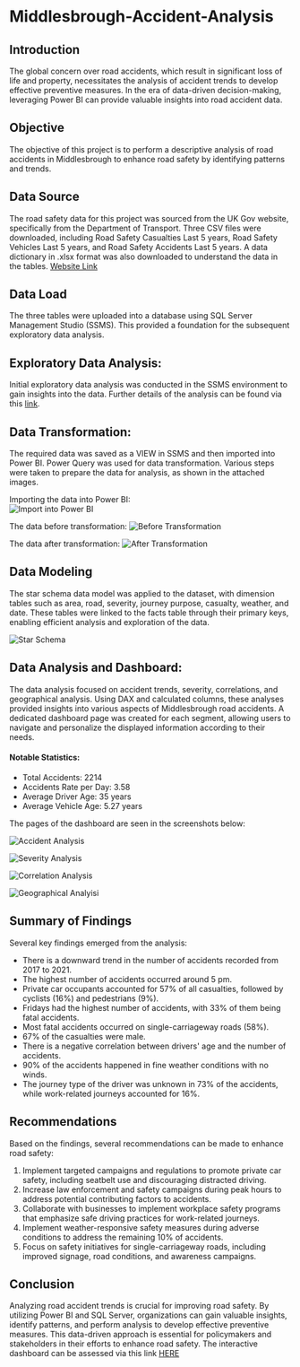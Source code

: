 # Middlesbrough-Accident-Analysis

## Introduction
The global concern over road accidents, which result in significant loss of life and property, necessitates the analysis of accident trends to develop effective preventive measures. In the era of data-driven decision-making, leveraging Power BI can provide valuable insights into road accident data.

## Objective
The objective of this project is to perform a descriptive analysis of road accidents in Middlesbrough to enhance road safety by identifying patterns and trends.

## Data Source
The road safety data for this project was sourced from the UK Gov website, specifically from the Department of Transport. Three CSV files were downloaded, including Road Safety Casualties Last 5 years, Road Safety Vehicles Last 5 years, and Road Safety Accidents Last 5 years. A data dictionary in .xlsx format was also downloaded to understand the data in the tables. [Website Link](https://www.data.gov.uk/dataset/cb7ae6f0-4be6-4935-9277-47e5ce24a11f/road-safety-data)
## Data Load
The three tables were uploaded into a database using SQL Server Management Studio (SSMS). This provided a foundation for the subsequent exploratory data analysis.

## Exploratory Data Analysis:
Initial exploratory data analysis was conducted in the SSMS environment to gain insights into the data. Further details of the analysis can be found via this [link](https://github.com/sa-diq/UK-Accident-Analysis/tree/main).
## Data Transformation:
The required data was saved as a VIEW in SSMS and then imported into Power BI. Power Query was used for data transformation. Various steps were taken to prepare the data for analysis, as shown in the attached images.

Importing the data into Power BI:<br>
![Import into Power BI](PowerBI_Screenshots/Data_import.png)

The data before transformation:
![Before Transformation](PowerBI_Screenshots/before_transformation.png)

The data after transformation:
![After Transformation](PowerBI_Screenshots/after_transformation.png)

## Data Modeling
The star schema data model was applied to the dataset, with dimension tables such as area, road, severity, journey purpose, casualty, weather, and date. These tables were linked to the facts table through their primary keys, enabling efficient analysis and exploration of the data.

![Star Schema](PowerBI_Screenshots/schema.png)

## Data Analysis and Dashboard:
The data analysis focused on accident trends, severity, correlations, and geographical analysis. Using DAX and calculated columns, these analyses provided insights into various aspects of Middlesbrough road accidents. A dedicated dashboard page was created for each segment, allowing users to navigate and personalize the displayed information according to their needs.
#### Notable Statistics:
* Total Accidents: 2214
* Accidents Rate per Day: 3.58
* Average Driver Age: 35 years
* Average Vehicle Age: 5.27 years

The pages of the dashboard are seen in the screenshots below:

![Accident Analysis](PowerBI_Screenshots/accident_analysis.png)

![Severity Analysis](PowerBI_Screenshots/severity_analysis.png)

![Correlation Analysis](PowerBI_Screenshots/correlation_analysis.png)

![Geographical Analyisi](PowerBI_Screenshots/geographical_analysis.png)

## Summary of Findings
Several key findings emerged from the analysis:
- There is a downward trend in the number of accidents recorded from 2017 to 2021.
- The highest number of accidents occurred around 5 pm.
- Private car occupants accounted for 57% of all casualties, followed by cyclists (16%) and pedestrians (9%).
- Fridays had the highest number of accidents, with 33% of them being fatal accidents.
- Most fatal accidents occurred on single-carriageway roads (58%).
- 67% of the casualties were male.
- There is a negative correlation between drivers' age and the number of accidents.
- 90% of the accidents happened in fine weather conditions with no winds.
- The journey type of the driver was unknown in 73% of the accidents, while work-related journeys accounted for 16%.

## Recommendations
Based on the findings, several recommendations can be made to enhance road safety:
1. Implement targeted campaigns and regulations to promote private car safety, including seatbelt use and discouraging distracted driving.
2. Increase law enforcement and safety campaigns during peak hours to address potential contributing factors to accidents.
3. Collaborate with businesses to implement workplace safety programs that emphasize safe driving practices for work-related journeys.
4. Implement weather-responsive safety measures during adverse conditions to address the remaining 10% of accidents.
5. Focus on safety initiatives for single-carriageway roads, including improved signage, road conditions, and awareness campaigns.

## Conclusion
Analyzing road accident trends is crucial for improving road safety. By utilizing Power BI and SQL Server, organizations can gain valuable insights, identify patterns, and perform analysis to develop effective preventive measures. This data-driven approach is essential for policymakers and stakeholders in their efforts to enhance road safety.
The interactive dashboard can be assessed via this link [HERE](https://app.powerbi.com/view?r=eyJrIjoiZjQ5ZDczMWQtM2UwNi00YzYxLWJhODUtYzNhN2UwYmIyNGI2IiwidCI6IjVmZjhkZDRiLTBiZDMtNGRjYS1hNjc2LTgzNmQwN2I0MWNhMSIsImMiOjh9)

